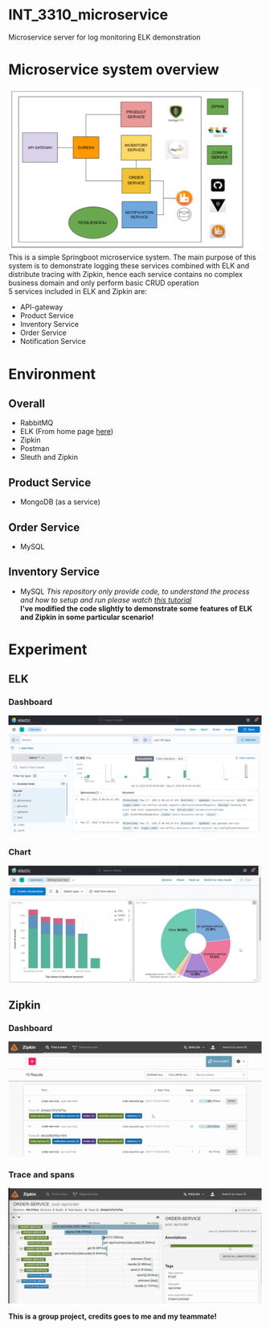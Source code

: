 # INT_3310_microservice
Microservice server for log monitoring ELK demonstration

# Microservice system overview
![System Overview](images/microservice.png)<br/>
This is a simple Springboot microservice system. The main purpose of this system is to demonstrate logging these services combined with ELK and distribute tracing with Zipkin, hence each service contains no complex business domain and only perform basic CRUD operation<br/>
5 services included in ELK and Zipkin are:
* API-gateway
* Product Service
* Inventory Service
* Order Service
* Notification Service

# Environment
## Overall
* RabbitMQ
* ELK (From home page <a href="https://www.elastic.co/what-is/elk-stack">here</a>)
* Zipkin
* Postman
* Sleuth and Zipkin
## Product Service
* MongoDB (as a service)
## Order Service
* MySQL
## Inventory Service
* MySQL
<i> This repository only provide code, to understand the process and how to setup and run please watch <a href="https://www.youtube.com/playlist?list=PLSVW22jAG8pDY3lXXEv1hKVIAlnJ9nDN_">this tutorial</a></i><br/>
<b>I've modified the code slightly to demonstrate some features of ELK and Zipkin in some particular scenario!</b></br>

# Experiment
## ELK
### Dashboard
![Dashboard](images/dashboard1.png)<br/>
### Chart
![Chart](images/chart1.jpg)<br/>

## Zipkin
### Dashboard
![Dashboard](images/zipkin1.png)<br/>

### Trace and spans
![TraceSpan](images/zipkin2.png)<br/>

<b>This is a group project, credits goes to me and my teammate!</b>

